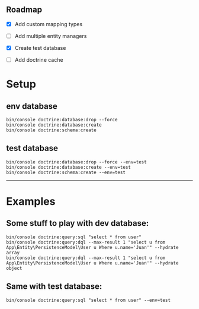## Roadmap

- [x] Add custom mapping types
- [ ] Add multiple entity managers
- [x] Create test database
- [ ] Add doctrine cache


# Setup
## env database
```
bin/console doctrine:database:drop --force
bin/console doctrine:database:create
bin/console doctrine:schema:create
```

## test database
```
bin/console doctrine:database:drop --force --env=test
bin/console doctrine:database:create --env=test
bin/console doctrine:schema:create --env=test
```

---

# Examples
## Some stuff to play with dev database:
```
bin/console doctrine:query:sql "select * from user"
bin/console doctrine:query:dql --max-result 1 "select u from App\Entity\PersistenceModel\User u Where u.name='Juan'" --hydrate array
bin/console doctrine:query:dql --max-result 1 "select u from App\Entity\PersistenceModel\User u Where u.name='Juan'" --hydrate object
```
## Same with test database:
```
bin/console doctrine:query:sql "select * from user" --env=test
```

